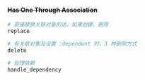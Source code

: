 #### ~~Has One Through Association~~

```ruby
# 直接替换关联对象的话，如果创建、删除
replace

# 有关联对象及设置 :dependent 时，3 种删除方式
delete

# 处理依赖
handle_dependency
```
